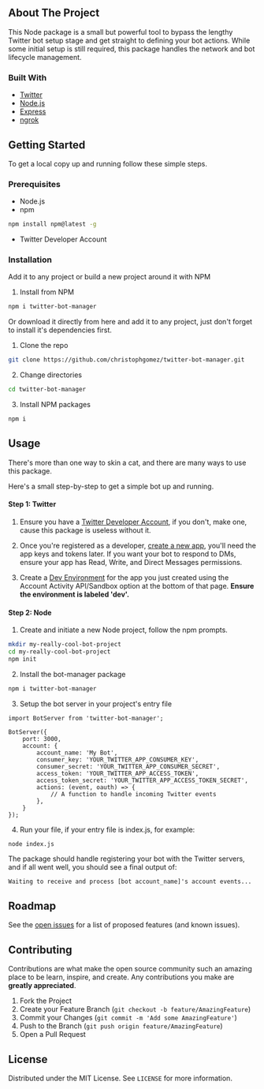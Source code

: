 <!-- ABOUT THE PROJECT -->
## About The Project

This Node package is a small but powerful tool to bypass the lengthy Twitter bot setup stage and get straight to defining your bot actions. While some initial setup is still required, this package handles the network and bot lifecycle management. 

### Built With

* [Twitter](https://developer.twitter.com/en)
* [Node.js](https://nodejs.org/en/)
* [Express](https://expressjs.com/)
* [ngrok](https://ngrok.com/)


<!-- GETTING STARTED -->
## Getting Started

To get a local copy up and running follow these simple steps.

### Prerequisites

* Node.js
* npm
```sh
npm install npm@latest -g
```
* Twitter Developer Account


### Installation

Add it to any project or build a new project around it with NPM

1. Install from NPM
```sh
npm i twitter-bot-manager
```
 
 Or download it directly from here and add it to any project, just don't forget to install it's dependencies first.

1. Clone the repo
```sh
git clone https://github.com/christophgomez/twitter-bot-manager.git
```
2. Change directories
```sh
cd twitter-bot-manager
``` 
3. Install NPM packages
```sh
npm i
```


<!-- USAGE EXAMPLES -->
## Usage

There's more than one way to skin a cat, and there are many ways to use this package.

Here's a small step-by-step to get a simple bot up and running. 

#### Step 1: Twitter

1. Ensure you have a [Twitter Developer Account](https://developer.twitter.com/en/), if you don't, make one, cause this package is useless without it. 

2. Once you're registered as a developer, [create a new app](https://developer.twitter.com/en/apps/create), you'll need the app keys and tokens later. 
If you want your bot to respond to DMs, ensure your app has Read, Write, and Direct Messages permissions. 

3. Create a [Dev Environment](https://developer.twitter.com/en/account/environments) for the app you just created using the Account Activity API/Sandbox option at the bottom of that page. **Ensure the environment is labeled 'dev'.** 

#### Step 2: Node

1. Create and initiate a new Node project, follow the npm prompts. 
```sh
mkdir my-really-cool-bot-project
cd my-really-cool-bot-project
npm init 
```

2. Install the bot-manager package
```sh
npm i twitter-bot-manager
```

3. Setup the bot server in your project's entry file 
```node
import BotServer from 'twitter-bot-manager';

BotServer({
	port: 3000, 
	account: {
		account_name: 'My Bot',
		consumer_key: 'YOUR_TWITTER_APP_CONSUMER_KEY',
		consumer_secret: 'YOUR_TWITTER_APP_CONSUMER_SECRET',
		access_token: 'YOUR_TWITTER_APP_ACCESS_TOKEN',
		access_token_secret: 'YOUR_TWITTER_APP_ACCESS_TOKEN_SECRET',
		actions: (event, oauth) => {
			// A function to handle incoming Twitter events
		},
	}
});
```

4. Run your file, if your entry file is index.js, for example: 
```sh
node index.js
```

The package should handle registering your bot with the Twitter servers, and if all went well, you should see a final output of: 
```
Waiting to receive and process [bot account_name]'s account events...
```

<!-- _For more examples, please refer to the [Documentation](https://example.com)_ -->


<!-- ROADMAP -->
## Roadmap

See the [open issues](https://github.com/christophgomez/twitter-bot-manager/issues) for a list of proposed features (and known issues).


<!-- CONTRIBUTING -->
## Contributing

Contributions are what make the open source community such an amazing place to be learn, inspire, and create. Any contributions you make are **greatly appreciated**.

1. Fork the Project
2. Create your Feature Branch (`git checkout -b feature/AmazingFeature`)
3. Commit your Changes (`git commit -m 'Add some AmazingFeature'`)
4. Push to the Branch (`git push origin feature/AmazingFeature`)
5. Open a Pull Request



<!-- LICENSE -->
## License

Distributed under the MIT License. See `LICENSE` for more information.
